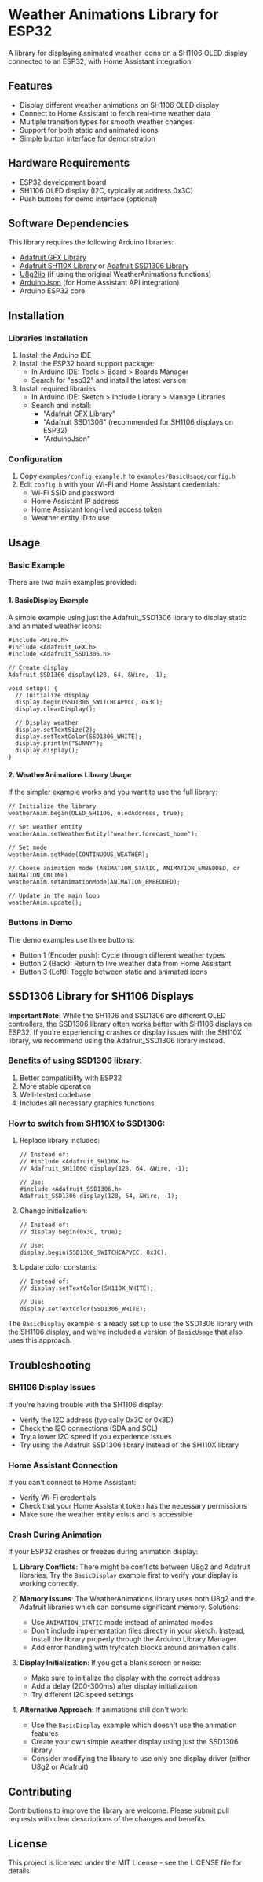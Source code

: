 # Weather Animations Library for ESP32

A library for displaying animated weather icons on a SH1106 OLED display connected to an ESP32, with Home Assistant integration.

## Features

- Display different weather animations on SH1106 OLED display
- Connect to Home Assistant to fetch real-time weather data
- Multiple transition types for smooth weather changes
- Support for both static and animated icons
- Simple button interface for demonstration

## Hardware Requirements

- ESP32 development board
- SH1106 OLED display (I2C, typically at address 0x3C)
- Push buttons for demo interface (optional)

## Software Dependencies

This library requires the following Arduino libraries:

- [Adafruit GFX Library](https://github.com/adafruit/Adafruit-GFX-Library)
- [Adafruit SH110X Library](https://github.com/adafruit/Adafruit_SH110x) or [Adafruit SSD1306 Library](https://github.com/adafruit/Adafruit_SSD1306)
- [U8g2lib](https://github.com/olikraus/u8g2) (if using the original WeatherAnimations functions)
- [ArduinoJson](https://arduinojson.org/) (for Home Assistant API integration)
- Arduino ESP32 core

## Installation

### Libraries Installation

1. Install the Arduino IDE
2. Install the ESP32 board support package:
   - In Arduino IDE: Tools > Board > Boards Manager
   - Search for "esp32" and install the latest version
3. Install required libraries:
   - In Arduino IDE: Sketch > Include Library > Manage Libraries
   - Search and install:
     - "Adafruit GFX Library"
     - "Adafruit SSD1306" (recommended for SH1106 displays on ESP32)
     - "ArduinoJson"

### Configuration

1. Copy `examples/config_example.h` to `examples/BasicUsage/config.h`
2. Edit `config.h` with your Wi-Fi and Home Assistant credentials:
   - Wi-Fi SSID and password
   - Home Assistant IP address
   - Home Assistant long-lived access token
   - Weather entity ID to use

## Usage

### Basic Example

There are two main examples provided:

#### 1. BasicDisplay Example

A simple example using just the Adafruit_SSD1306 library to display static and animated weather icons:

```arduino
#include <Wire.h>
#include <Adafruit_GFX.h>
#include <Adafruit_SSD1306.h>

// Create display
Adafruit_SSD1306 display(128, 64, &Wire, -1);

void setup() {
  // Initialize display
  display.begin(SSD1306_SWITCHCAPVCC, 0x3C);
  display.clearDisplay();
  
  // Display weather
  display.setTextSize(2);
  display.setTextColor(SSD1306_WHITE);
  display.println("SUNNY");
  display.display();
}
```

#### 2. WeatherAnimations Library Usage

If the simpler example works and you want to use the full library:

```arduino
// Initialize the library
weatherAnim.begin(OLED_SH1106, oledAddress, true);

// Set weather entity
weatherAnim.setWeatherEntity("weather.forecast_home");

// Set mode
weatherAnim.setMode(CONTINUOUS_WEATHER);

// Choose animation mode (ANIMATION_STATIC, ANIMATION_EMBEDDED, or ANIMATION_ONLINE)
weatherAnim.setAnimationMode(ANIMATION_EMBEDDED);

// Update in the main loop
weatherAnim.update();
```

### Buttons in Demo

The demo examples use three buttons:
- Button 1 (Encoder push): Cycle through different weather types
- Button 2 (Back): Return to live weather data from Home Assistant
- Button 3 (Left): Toggle between static and animated icons

## SSD1306 Library for SH1106 Displays

**Important Note**: While the SH1106 and SSD1306 are different OLED controllers, the SSD1306 library often works better with SH1106 displays on ESP32. If you're experiencing crashes or display issues with the SH110X library, we recommend using the Adafruit_SSD1306 library instead.

### Benefits of using SSD1306 library:

1. Better compatibility with ESP32
2. More stable operation
3. Well-tested codebase
4. Includes all necessary graphics functions

### How to switch from SH110X to SSD1306:

1. Replace library includes:
   ```arduino
   // Instead of:
   // #include <Adafruit_SH110X.h>
   // Adafruit_SH1106G display(128, 64, &Wire, -1);
   
   // Use:
   #include <Adafruit_SSD1306.h>
   Adafruit_SSD1306 display(128, 64, &Wire, -1);
   ```

2. Change initialization:
   ```arduino
   // Instead of:
   // display.begin(0x3C, true);
   
   // Use:
   display.begin(SSD1306_SWITCHCAPVCC, 0x3C);
   ```

3. Update color constants:
   ```arduino
   // Instead of:
   // display.setTextColor(SH110X_WHITE);
   
   // Use:
   display.setTextColor(SSD1306_WHITE);
   ```

The `BasicDisplay` example is already set up to use the SSD1306 library with the SH1106 display, and we've included a version of `BasicUsage` that also uses this approach.

## Troubleshooting

### SH1106 Display Issues

If you're having trouble with the SH1106 display:
- Verify the I2C address (typically 0x3C or 0x3D)
- Check the I2C connections (SDA and SCL)
- Try a lower I2C speed if you experience issues
- Try using the Adafruit SSD1306 library instead of the SH110X library

### Home Assistant Connection

If you can't connect to Home Assistant:
- Verify Wi-Fi credentials
- Check that your Home Assistant token has the necessary permissions
- Make sure the weather entity exists and is accessible

### Crash During Animation

If your ESP32 crashes or freezes during animation display:

1. **Library Conflicts**: There might be conflicts between U8g2 and Adafruit libraries. Try the `BasicDisplay` example first to verify your display is working correctly.

2. **Memory Issues**: The WeatherAnimations library uses both U8g2 and the Adafruit libraries which can consume significant memory. Solutions:
   - Use `ANIMATION_STATIC` mode instead of animated modes
   - Don't include implementation files directly in your sketch. Instead, install the library properly through the Arduino Library Manager
   - Add error handling with try/catch blocks around animation calls

3. **Display Initialization**: If you get a blank screen or noise:
   - Make sure to initialize the display with the correct address
   - Add a delay (200-300ms) after display initialization
   - Try different I2C speed settings

4. **Alternative Approach**: If animations still don't work:
   - Use the `BasicDisplay` example which doesn't use the animation features
   - Create your own simple weather display using just the SSD1306 library
   - Consider modifying the library to use only one display driver (either U8g2 or Adafruit)

## Contributing

Contributions to improve the library are welcome. Please submit pull requests with clear descriptions of the changes and benefits.

## License

This project is licensed under the MIT License - see the LICENSE file for details.
